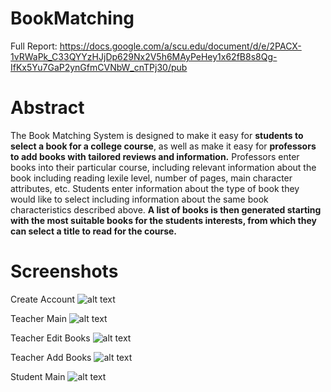 # BookMatching

Full Report: https://docs.google.com/a/scu.edu/document/d/e/2PACX-1vRWaPk_C33QYYzHJjDp629Nx2V5h6MAyPeHey1x62fB8s8Qg-IfKx5Yu7GaP2ynGfmCVNbW_cnTPj30/pub

# Abstract

The Book Matching System is designed to make it easy for **students to select a book for a college course**, as well as make it easy for **professors to add books with tailored reviews and information.** Professors enter books into their particular course, including relevant information about the book including reading lexile level, number of pages, main character attributes, etc. Students enter information about the type of book they would like to select including information about the same book characteristics described above. **A list of books is then generated starting with the most suitable books for the students interests, from which they can select a title to read for the course.**

# Screenshots

Create Account
![alt text](https://lh3.googleusercontent.com/U4dPbLW9Oh9zYi_ect35KmsiacNn65FXXRR1qnqMA7i-A6oYgxj79NDeq_gZwvcsngIGV5qfLtvXhZO5r9aE17cJ-vTaqL2LP8THSPr1Bg3k0f14CNQBdZn9qycilQ9WQeBOqGFe)

Teacher Main
![alt text](https://lh6.googleusercontent.com/kyiLs8WFx-lJr3dHffBsiDtFHUDQf5Jm-Ed_lsAIMTELzRI-KbCPepqZf0gDUixy8XFyHs_gOPN_7_Cveb4v5gOlx7oHa3vBh4Y6CJxMVQcpKSptC2LMrOSJJjmAWKcIA9ZQswl_)

Teacher Edit Books
![alt text](https://lh3.googleusercontent.com/8-wfEFYbIgRTZIqy-mS7zi1nF-2L3FsFulvk10-kt1szqqDOFr_QTvWcOg4dr_bC0mHm0Jg0bUe8FegrSOcZAJC_oDj3qmKiWTK4i4w8hDZIY6ZU_ZuAu2DmhbiH5rL-HaLaVQgE)

Teacher Add Books
![alt text](https://lh5.googleusercontent.com/XR1WbXwlU229ZvHpS2A24tkydOB8hWeZZ-NzLrl5l-B6pZSWqYugMA7RXPLoFCCnS_oDiLvcDIhZ0RMObo-x0ulwZkfLDlV4z0Yp2Rv608t68DurZyL-DxfuH5vUdI8ZMjGxbACL)

Student Main
![alt text](https://lh5.googleusercontent.com/bM3XPnDN4yGMRM9ojKUR3ETAwfxVh6twNuAux2TsDSbJKznZdo9uAlqwam8Gj4ih8ECcrNeV0VuANyFbhOiHAQANglhHMnH4JYN33ukyYuFpcv2-qxq-vGPrmcOa0Ph8S-lIfeTE)
